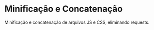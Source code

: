 # Minificação e Concatenação

Minificação e concatenação de arquivos JS e CSS, eliminando requests. 